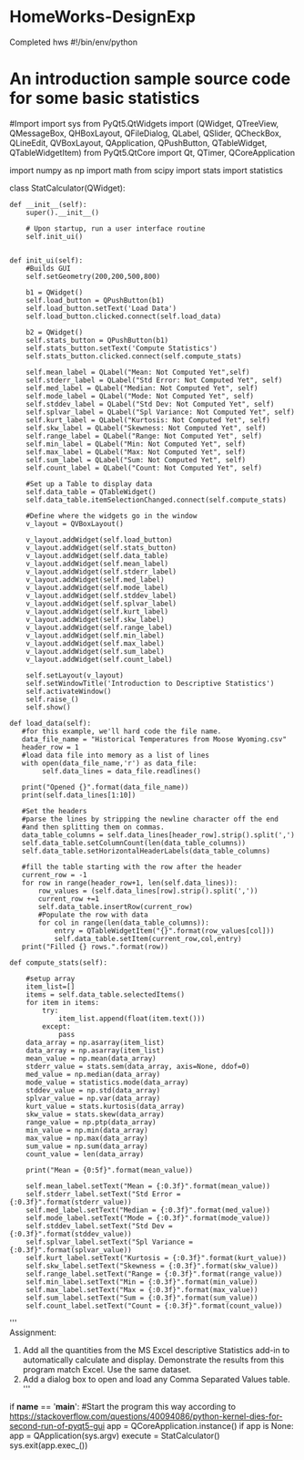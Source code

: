 # HomeWorks-DesignExp
Completed hws
#!/bin/env/python
# An introduction sample source code for some basic statistics

#Import 
import sys
from PyQt5.QtWidgets import (QWidget, QTreeView, QMessageBox, QHBoxLayout, 
                             QFileDialog, QLabel, QSlider, QCheckBox, 
                             QLineEdit, QVBoxLayout, QApplication, QPushButton,
                             QTableWidget, QTableWidgetItem)
from PyQt5.QtCore import Qt, QTimer, QCoreApplication

import numpy as np
import math
from scipy import stats
import statistics

class StatCalculator(QWidget):

    def __init__(self):
        super().__init__()

        # Upon startup, run a user interface routine
        self.init_ui()
              

    def init_ui(self):
        #Builds GUI
        self.setGeometry(200,200,500,800)

        b1 = QWidget()
        self.load_button = QPushButton(b1)
        self.load_button.setText('Load Data')
        self.load_button.clicked.connect(self.load_data)
        
        b2 = QWidget()
        self.stats_button = QPushButton(b1)
        self.stats_button.setText('Compute Statistics')
        self.stats_button.clicked.connect(self.compute_stats)
        
        self.mean_label = QLabel("Mean: Not Computed Yet",self)
        self.stderr_label = QLabel("Std Error: Not Computed Yet", self)
        self.med_label = QLabel("Median: Not Computed Yet", self)
        self.mode_label = QLabel("Mode: Not Computed Yet", self)
        self.stddev_label = QLabel("Std Dev: Not Computed Yet", self)
        self.splvar_label = QLabel("Spl Variance: Not Computed Yet", self)
        self.kurt_label = QLabel("Kurtosis: Not Computed Yet", self)
        self.skw_label = QLabel("Skewness: Not Computed Yet", self)
        self.range_label = QLabel("Range: Not Computed Yet", self)
        self.min_label = QLabel("Min: Not Computed Yet", self)
        self.max_label = QLabel("Max: Not Computed Yet", self)
        self.sum_label = QLabel("Sum: Not Computed Yet", self)
        self.count_label = QLabel("Count: Not Computed Yet", self)
        
        #Set up a Table to display data
        self.data_table = QTableWidget()
        self.data_table.itemSelectionChanged.connect(self.compute_stats)
        
        #Define where the widgets go in the window        
        v_layout = QVBoxLayout()
        
        v_layout.addWidget(self.load_button)
        v_layout.addWidget(self.stats_button)
        v_layout.addWidget(self.data_table)
        v_layout.addWidget(self.mean_label)
        v_layout.addWidget(self.stderr_label)
        v_layout.addWidget(self.med_label)
        v_layout.addWidget(self.mode_label)
        v_layout.addWidget(self.stddev_label)
        v_layout.addWidget(self.splvar_label)
        v_layout.addWidget(self.kurt_label)
        v_layout.addWidget(self.skw_label)
        v_layout.addWidget(self.range_label)
        v_layout.addWidget(self.min_label)
        v_layout.addWidget(self.max_label)
        v_layout.addWidget(self.sum_label)
        v_layout.addWidget(self.count_label)
        
        self.setLayout(v_layout)
        self.setWindowTitle('Introduction to Descriptive Statistics')
        self.activateWindow()
        self.raise_()
        self.show()
    
    def load_data(self):        
       #for this example, we'll hard code the file name.
       data_file_name = "Historical Temperatures from Moose Wyoming.csv"
       header_row = 1 
       #load data file into memory as a list of lines       
       with open(data_file_name,'r') as data_file:
            self.data_lines = data_file.readlines()
        
       print("Opened {}".format(data_file_name))
       print(self.data_lines[1:10])
        
       #Set the headers
       #parse the lines by stripping the newline character off the end
       #and then splitting them on commas.
       data_table_columns = self.data_lines[header_row].strip().split(',')
       self.data_table.setColumnCount(len(data_table_columns))
       self.data_table.setHorizontalHeaderLabels(data_table_columns)
        
       #fill the table starting with the row after the header
       current_row = -1
       for row in range(header_row+1, len(self.data_lines)):
           row_values = (self.data_lines[row].strip().split(','))
           current_row +=1
           self.data_table.insertRow(current_row)
           #Populate the row with data
           for col in range(len(data_table_columns)):
               entry = QTableWidgetItem("{}".format(row_values[col]))
               self.data_table.setItem(current_row,col,entry)
       print("Filled {} rows.".format(row))
    
    def compute_stats(self):
        
        #setup array
        item_list=[]
        items = self.data_table.selectedItems()
        for item in items:
            try:
                item_list.append(float(item.text()))
            except:
                pass
        data_array = np.asarray(item_list)
        data_array = np.asarray(item_list)
        mean_value = np.mean(data_array)
        stderr_value = stats.sem(data_array, axis=None, ddof=0)
        med_value = np.median(data_array)
        mode_value = statistics.mode(data_array)
        stddev_value = np.std(data_array)
        splvar_value = np.var(data_array)
        kurt_value = stats.kurtosis(data_array)
        skw_value = stats.skew(data_array)
        range_value = np.ptp(data_array)
        min_value = np.min(data_array)
        max_value = np.max(data_array)
        sum_value = np.sum(data_array)
        count_value = len(data_array)
                             
        print("Mean = {0:5f}".format(mean_value))
                
        self.mean_label.setText("Mean = {:0.3f}".format(mean_value))
        self.stderr_label.setText("Std Error = {:0.3f}".format(stderr_value))
        self.med_label.setText("Median = {:0.3f}".format(med_value))
        self.mode_label.setText("Mode = {:0.3f}".format(mode_value))
        self.stddev_label.setText("Std Dev = {:0.3f}".format(stddev_value))
        self.splvar_label.setText("Spl Variance = {:0.3f}".format(splvar_value))
        self.kurt_label.setText("Kurtosis = {:0.3f}".format(kurt_value))
        self.skw_label.setText("Skewness = {:0.3f}".format(skw_value))
        self.range_label.setText("Range = {:0.3f}".format(range_value))
        self.min_label.setText("Min = {:0.3f}".format(min_value))
        self.max_label.setText("Max = {:0.3f}".format(max_value))
        self.sum_label.setText("Sum = {:0.3f}".format(sum_value))
        self.count_label.setText("Count = {:0.3f}".format(count_value))
'''       
Assignment: 
1. Add all the quantities from the MS Excel descriptive Statistics 
add-in to automatically calculate and display. Demonstrate the results
from this program match Excel. Use the same dataset.
2. Add a dialog box to open and load any Comma Separated Values table. 
'''

if __name__ == '__main__':
    #Start the program this way according to https://stackoverflow.com/questions/40094086/python-kernel-dies-for-second-run-of-pyqt5-gui
    app = QCoreApplication.instance()
    if app is None:
        app = QApplication(sys.argv)
    execute = StatCalculator()
    sys.exit(app.exec_())
